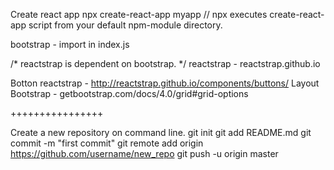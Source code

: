 
Create react app
npx create-react-app myapp 	// npx executes create-react-app script from your default npm-module directory.

bootstrap -  import in index.js

/* reactstrap is dependent on bootstrap. */
reactstrap - reactstrap.github.io

Botton reactstrap - http://reactstrap.github.io/components/buttons/
Layout Bootstrap - getbootstrap.com/docs/4.0/grid#grid-options
<Col xs='6' 	// 12/6=2 columns
	md='4'	// 12/4=3 columns
	xl='3'	// 12/3=4 columns
>


++++++++++++++++

Create a new repository on command line.
git init
git add README.md
git commit -m "first commit"
git remote add origin https://github.com/username/new_repo
git push -u origin master
